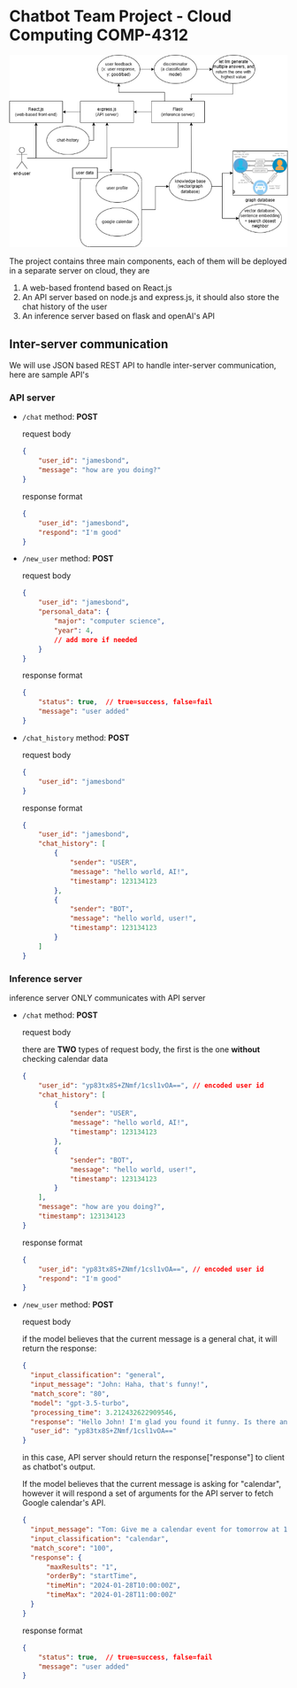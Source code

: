 # Chatbot Team Project - Cloud Computing COMP-4312



<img src="./images/project structure2.drawio.png" alt="project structure2.drawio" style="zoom:67%;" />

The project contains three main components, each of them will be deployed in a separate server on cloud, they are

1. A web-based frontend based on React.js
2. An API server based on node.js and express.js, it should also store the chat history of the user
3. An inference server based on flask and openAI's API

## Inter-server communication

We will use JSON based REST API to handle inter-server communication, here are sample API's

### API server

* `/chat` method: **POST**

  request body

  ```json
  {
      "user_id": "jamesbond",
      "message": "how are you doing?"
  }
  ```

  response format

  ```json
  {
      "user_id": "jamesbond",
      "respond": "I'm good"
  }
  ```

* `/new_user` method: **POST**

  request body

  ```json
  {
      "user_id": "jamesbond",
      "personal_data": {
          "major": "computer science",
          "year": 4,
          // add more if needed
      }
  }
  ```

  response format

  ```json
  {
      "status": true,  // true=success, false=fail
      "message": "user added"
  }
  ```

* `/chat_history` method: **POST**

  request body

  ```json
  {
      "user_id": "jamesbond"
  }
  ```

  response format

  ```json
  {
      "user_id": "jamesbond",
      "chat_history": [
          {
              "sender": "USER",
              "message": "hello world, AI!",
              "timestamp": 123134123
          },
          {
              "sender": "BOT",
              "message": "hello world, user!",
              "timestamp": 123134123
          }
      ]
  }
  ```

  

### Inference server

inference server ONLY communicates with API server

* `/chat` method: **POST**

  request body

  there are **TWO** types of request body, the first is the one **without** checking calendar data 

  ```json
  {
      "user_id": "yp83tx8S+ZNmf/1csl1vOA==", // encoded user id
      "chat_history": [
          {
              "sender": "USER",
              "message": "hello world, AI!",
              "timestamp": 123134123
          },
          {
              "sender": "BOT",
              "message": "hello world, user!",
              "timestamp": 123134123
          }
      ],
      "message": "how are you doing?",
      "timestamp": 123134123
  }
  ```

  response format

  ```json
  {
      "user_id": "yp83tx8S+ZNmf/1csl1vOA==", // encoded user id
      "respond": "I'm good"
  }
  ```

  

* `/new_user` method: **POST**

  request body

  if the model believes that the current message is a general chat, it will return the response:
  
  ```json
  {
    "input_classification": "general",
    "input_message": "John: Haha, that's funny!",
    "match_score": "80",
    "model": "gpt-3.5-turbo",
    "processing_time": 3.212432622909546,
    "response": "Hello John! I'm glad you found it funny. Is there anything specific you need help with?",
    "user_id": "yp83tx8S+ZNmf/1csl1vOA=="
  }
  
  ```
  
  in this case, API server should return the response["response"] to client as chatbot's output.
  
  If the model believes that the current message is asking for "calendar", however it will respond a set of arguments for the API server to fetch Google calendar's API.
  
  ```json
  {
  	"input_message": "Tom: Give me a calendar event for tomorrow at 10am",
  	"input_classification": "calendar",
  	"match_score": "100",
  	"response": {
  		"maxResults": "1",
  		"orderBy": "startTime",
  		"timeMin": "2024-01-28T10:00:00Z",
  		"timeMax": "2024-01-28T11:00:00Z"
  	}
  }
  ```
  
  
  
  
  
  response format
  
  ```json
  {
      "status": true,  // true=success, false=fail
      "message": "user added"
  }
  ```
  
  
